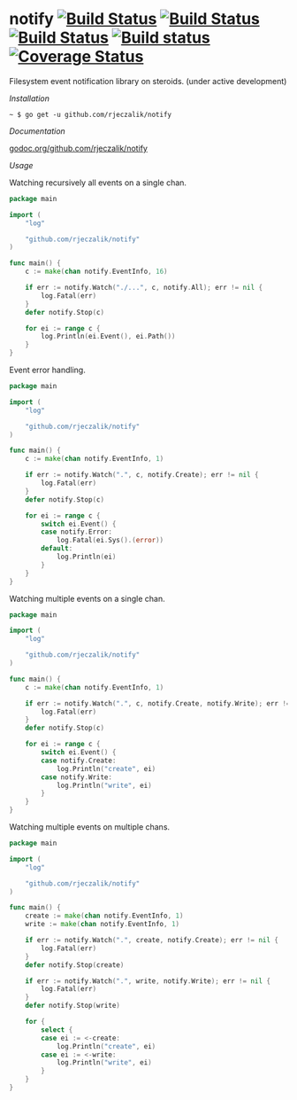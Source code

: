 notify [![Build Status](https://img.shields.io/travis/rjeczalik/notify/wip.svg)](https://travis-ci.org/rjeczalik/notify "inotify") [![Build Status](https://img.shields.io/travis/rjeczalik/notify/fsevents.svg)](https://travis-ci.org/rjeczalik/notify "FSEvents") [![Build Status](https://img.shields.io/travis/rjeczalik/notify/kqueue.svg)](https://travis-ci.org/rjeczalik/notify "kqueue") [![Build status](https://img.shields.io/appveyor/ci/rjeczalik/notify-246.svg)](https://ci.appveyor.com/project/rjeczalik/notify-246 "ReadDirectoryChangesW") [![Coverage Status](https://img.shields.io/coveralls/rjeczalik/notify/wip.svg)](https://coveralls.io/r/rjeczalik/notify?branch=wip)
======

Filesystem event notification library on steroids. (under active development)

*Installation*

```
~ $ go get -u github.com/rjeczalik/notify
```

*Documentation*

[godoc.org/github.com/rjeczalik/notify](https://godoc.org/github.com/rjeczalik/notify)

*Usage*

Watching recursively all events on a single chan.

```go
package main

import (
	"log"

	"github.com/rjeczalik/notify"
)

func main() {
	c := make(chan notify.EventInfo, 16)

	if err := notify.Watch("./...", c, notify.All); err != nil {
		log.Fatal(err)
	}
	defer notify.Stop(c)

	for ei := range c {
		log.Println(ei.Event(), ei.Path())
	}
}
```

Event error handling.

```go
package main

import (
	"log"

	"github.com/rjeczalik/notify"
)

func main() {
	c := make(chan notify.EventInfo, 1)

	if err := notify.Watch(".", c, notify.Create); err != nil {
		log.Fatal(err)
	}
	defer notify.Stop(c)

	for ei := range c {
		switch ei.Event() {
		case notify.Error:
			log.Fatal(ei.Sys().(error))
		default:
			log.Println(ei)
		}
	}
}
```

Watching multiple events on a single chan.

```go
package main

import (
	"log"

	"github.com/rjeczalik/notify"
)

func main() {
	c := make(chan notify.EventInfo, 1)

	if err := notify.Watch(".", c, notify.Create, notify.Write); err != nil {
		log.Fatal(err)
	}
	defer notify.Stop(c)

	for ei := range c {
		switch ei.Event() {
		case notify.Create:
			log.Println("create", ei)
		case notify.Write:
			log.Println("write", ei)
		}
	}
}
```

Watching multiple events on multiple chans.

```go
package main

import (
	"log"

	"github.com/rjeczalik/notify"
)

func main() {
	create := make(chan notify.EventInfo, 1)
	write := make(chan notify.EventInfo, 1)

	if err := notify.Watch(".", create, notify.Create); err != nil {
		log.Fatal(err)
	}
	defer notify.Stop(create)

	if err := notify.Watch(".", write, notify.Write); err != nil {
		log.Fatal(err)
	}
	defer notify.Stop(write)

	for {
		select {
		case ei := <-create:
			log.Println("create", ei)
		case ei := <-write:
			log.Println("write", ei)
		}
	}
}
```
